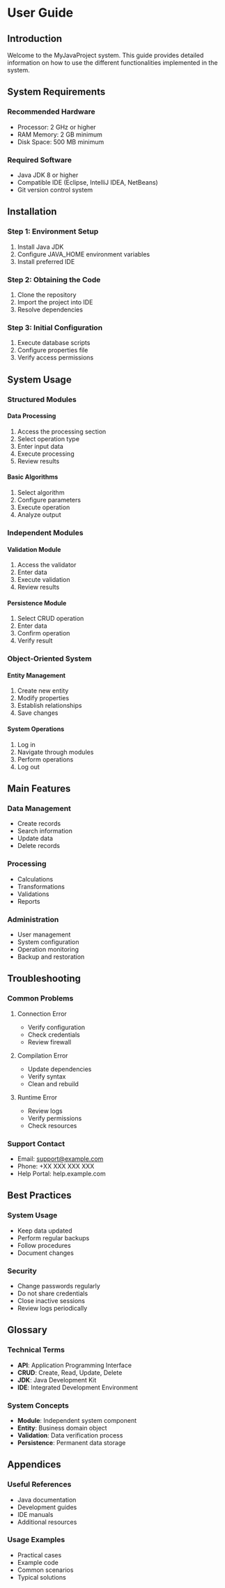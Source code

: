 # User Guide

## Introduction

Welcome to the MyJavaProject system. This guide provides detailed information on how to use the different functionalities implemented in the system.

## System Requirements

### Recommended Hardware
- Processor: 2 GHz or higher
- RAM Memory: 2 GB minimum
- Disk Space: 500 MB minimum

### Required Software
- Java JDK 8 or higher
- Compatible IDE (Eclipse, IntelliJ IDEA, NetBeans)
- Git version control system

## Installation

### Step 1: Environment Setup
1. Install Java JDK
2. Configure JAVA_HOME environment variables
3. Install preferred IDE

### Step 2: Obtaining the Code
1. Clone the repository
2. Import the project into IDE
3. Resolve dependencies

### Step 3: Initial Configuration
1. Execute database scripts
2. Configure properties file
3. Verify access permissions

## System Usage

### Structured Modules

#### Data Processing
1. Access the processing section
2. Select operation type
3. Enter input data
4. Execute processing
5. Review results

#### Basic Algorithms
1. Select algorithm
2. Configure parameters
3. Execute operation
4. Analyze output

### Independent Modules

#### Validation Module
1. Access the validator
2. Enter data
3. Execute validation
4. Review results

#### Persistence Module
1. Select CRUD operation
2. Enter data
3. Confirm operation
4. Verify result

### Object-Oriented System

#### Entity Management
1. Create new entity
2. Modify properties
3. Establish relationships
4. Save changes

#### System Operations
1. Log in
2. Navigate through modules
3. Perform operations
4. Log out

## Main Features

### Data Management
- Create records
- Search information
- Update data
- Delete records

### Processing
- Calculations
- Transformations
- Validations
- Reports

### Administration
- User management
- System configuration
- Operation monitoring
- Backup and restoration

## Troubleshooting

### Common Problems
1. Connection Error
   - Verify configuration
   - Check credentials
   - Review firewall

2. Compilation Error
   - Update dependencies
   - Verify syntax
   - Clean and rebuild

3. Runtime Error
   - Review logs
   - Verify permissions
   - Check resources

### Support Contact
- Email: support@example.com
- Phone: +XX XXX XXX XXX
- Help Portal: help.example.com

## Best Practices

### System Usage
- Keep data updated
- Perform regular backups
- Follow procedures
- Document changes

### Security
- Change passwords regularly
- Do not share credentials
- Close inactive sessions
- Review logs periodically

## Glossary

### Technical Terms
- **API**: Application Programming Interface
- **CRUD**: Create, Read, Update, Delete
- **JDK**: Java Development Kit
- **IDE**: Integrated Development Environment

### System Concepts
- **Module**: Independent system component
- **Entity**: Business domain object
- **Validation**: Data verification process
- **Persistence**: Permanent data storage

## Appendices

### Useful References
- Java documentation
- Development guides
- IDE manuals
- Additional resources

### Usage Examples
- Practical cases
- Example code
- Common scenarios
- Typical solutions